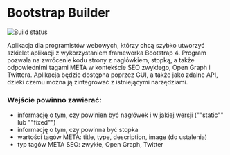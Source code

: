 # Bootstrap Builder

![Build status](https://travis-ci.com/hlindenau/project-management-project.svg?branch=new-main)

Aplikacja dla programistów webowych, którzy chcą szybko utworzyć szkielet aplikacji z wykorzystaniem frameworka Bootstrap 4. Program pozwala na zwrócenie kodu strony z nagłówkiem, stopką, a także odpowiednimi tagami META w kontekście SEO zwykłego, Open Graph i Twittera. Aplikacja będzie dostępna poprzez GUI, a także jako zdalne API, dzieki czemu można ją zintegrować z istniejącymi narzędziami.

### Wejście powinno zawierać:
- informację o tym, czy powinien być nagłówek i w jakiej wersji (""static"" lub ""fixed"")
- informację o tym, czy powinna być stopka
- wartości tagów META: title, type, description, image (do ustalenia)
- typ tagów META SEO: zwykłe, Open Graph, Twitter
